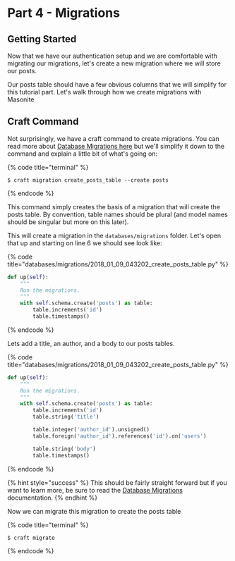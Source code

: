 # Part 4 - Migrations

## Getting Started

Now that we have our authentication setup and we are comfortable with migrating our migrations, let's create a new migration where we will store our posts.

Our posts table should have a few obvious columns that we will simplify for this tutorial part. Let's walk through how we create migrations with Masonite

## Craft Command

Not surprisingly, we have a craft command to create migrations. You can read more about [Database Migrations here](../orator-orm/database-migrations.md) but we'll simplify it down to the command and explain a little bit of what's going on:

{% code title="terminal" %}
```text
$ craft migration create_posts_table --create posts
```
{% endcode %}

This command simply creates the basis of a migration that will create the posts table. By convention, table names should be plural \(and model names should be singular but more on this later\).

This will create a migration in the `databases/migrations` folder. Let's open that up and starting on line 6 we should see look like:

{% code title="databases/migrations/2018\_01\_09\_043202\_create\_posts\_table.py" %}
```python
def up(self):
    """
    Run the migrations.
    """
    with self.schema.create('posts') as table:
        table.increments('id')
        table.timestamps()
```
{% endcode %}

Lets add a title, an author, and a body to our posts tables.

{% code title="databases/migrations/2018\_01\_09\_043202\_create\_posts\_table.py" %}
```python
def up(self):
    """
    Run the migrations.
    """
    with self.schema.create('posts') as table:
        table.increments('id')
        table.string('title')

        table.integer('author_id').unsigned()
        table.foreign('author_id').references('id').on('users')

        table.string('body')
        table.timestamps()
```
{% endcode %}

{% hint style="success" %}
This should be fairly straight forward but if you want to learn more, be sure to read the [Database Migrations](../orator-orm/database-migrations.md) documentation.
{% endhint %}

Now we can migrate this migration to create the posts table

{% code title="terminal" %}
```text
$ craft migrate
```
{% endcode %}

